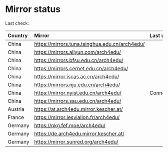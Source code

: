 <script src="./time.js"></script>
# Mirror status
Last check: <script type="text/javascript">localize(1737652759.77994);</script>

|Country|Mirror|Last update|
|:------|:-----|:----------|
|China|https://mirrors.tuna.tsinghua.edu.cn/arch4edu/|<script type="text/javascript">localize(1737614455);</script>|
|China|https://mirrors.aliyun.com/arch4edu/|<script type="text/javascript">localize(1737614455);</script>|
|China|https://mirrors.bfsu.edu.cn/arch4edu/|<script type="text/javascript">localize(1737614455);</script>|
|China|https://mirrors.cernet.edu.cn/arch4edu/|<script type="text/javascript">localize(1737614455);</script>|
|China|https://mirror.iscas.ac.cn/arch4edu/|<script type="text/javascript">localize(1737614455);</script>|
|China|https://mirrors.nju.edu.cn/arch4edu/|<script type="text/javascript">localize(1737528180);</script>|
|China|https://mirror.nyist.edu.cn/arch4edu/|ConnectionError|
|China|https://mirrors.sau.edu.cn/arch4edu/|<script type="text/javascript">localize(1731653531);</script>|
|Austria|https://at.arch4edu.mirror.kescher.at/|<script type="text/javascript">localize(1737614455);</script>|
|France|https://mirror.lesviallon.fr/arch4edu/|<script type="text/javascript">localize(1737614455);</script>|
|Germany|https://pkg.fef.moe/arch4edu/|<script type="text/javascript">localize(1737614455);</script>|
|Germany|https://de.arch4edu.mirror.kescher.at/|<script type="text/javascript">localize(1737614455);</script>|
|Germany|https://mirror.sunred.org/arch4edu/|<script type="text/javascript">localize(1737614455);</script>|

<script src="./tablefilter/tablefilter.js"></script>
<script src="./table.js"></script>